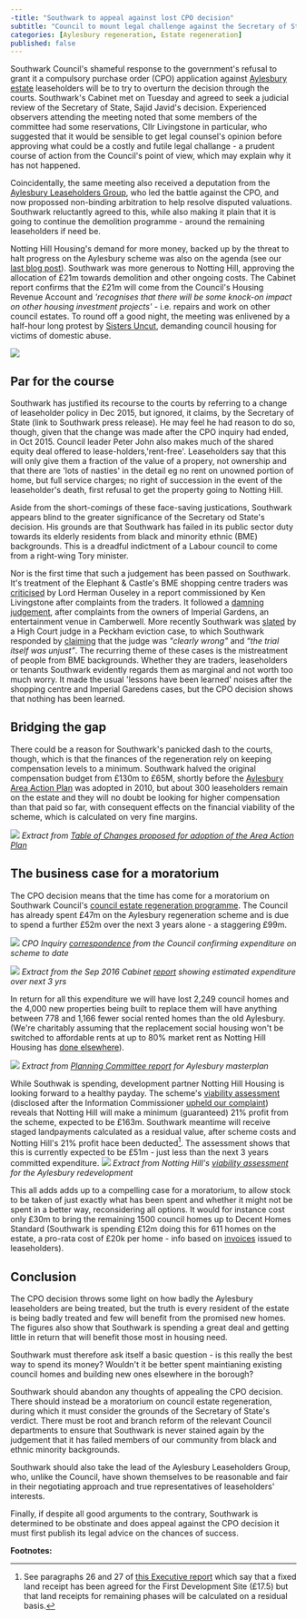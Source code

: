 ```yaml
---
-title: "Southwark to appeal against lost CPO decision"
subtitle: "Council to mount legal challenge against the Secretary of State"
categories: [Aylesbury regeneration, Estate regeneration]
published: false
---
```

Southwark Council's shameful response to the government's refusal to grant it a compulsory purchase order (CPO) application against  [Aylesbury estate](http://35percent.org/aylesbury-estate) leaseholders will be to try to overturn the decision through the courts.  Southwark's Cabinet met on Tuesday and agreed to seek a judicial review of the Secretary of State, Sajid Javid's decision.
Experienced observers attending the meeting noted that some members of the committee had some reservations, Cllr Livingstone in particular, who suggested that it would be sensible to get legal counsel's opinion before approving what could be a costly and futile legal challange - a prudent course of action from the Council's point of view, which may explain why it has not happened.

Coincidentally, the same meeting also received a deputation from the [Aylesbury Leaseholders Group](http://halag.wordpress.com), who led the battle against the CPO, and now propossed non-binding arbitration to help resolve disputed valuations. Southwark reluctantly agreed to this, while also making it plain that it is going to continue the demolition programme - around the remaining leaseholders if need be.

Notting Hill Housing's demand for more money, backed up by the threat to halt progress on the Aylesbury scheme was also on the agenda  (see our [last blog post](http://35percent.org/2016-09-18-aylesbury-compulsory-purchase-order-rejected/#notting-hill-gets-cold-feet)). Southwark was more generous to Notting Hill, approving the allocation of £21m towards demolition and other ongoing costs. The Cabinet report confirms that the £21m will come from the Council's Housing Revenue Account and _'recognises that there will be some knock-on impact on other housing investment projects'_ - i.e. repairs and work on other council estates. To round off a good night, the meeting was enlivened by a half-hour long protest by [Sisters Uncut](sistersuncut.org), demanding council housing for victims of domestic abuse. 

![](/img/20sepcabinet.jpg)

## Par for the course

Southwark has justified its recourse to the courts by referring to a change of leaseholder policy in Dec 2015, but ignored, it claims, by the Secretary of State (link to Southwark press release).  He may feel he had reason to do so, though, given that the change was made after the CPO inquiry had ended, in Oct 2015.  Council leader Peter John also makes much of the  shared equity deal offered to lease-holders,'rent-free'.  Leaseholders say that this will only give them a fraction of the value of a propery, not ownership and that there are 'lots of nasties' in the detail eg no rent on unowned portion of home, but full service charges; no right of succession in the event of the leaseholder's death, first refusal to get the property going to Notting Hill.

Aside from the short-comings of these face-saving justications, Southwark appears blind to the greater significance of the Secretary od State's decision.  His grounds are that Southwark has failed in its public sector duty towards its elderly residents from black and minority ethnic (BME) backgrounds.  This is a dreadful indictment of a Labour council to come from a right-wing Tory minister.

Nor is the first time that such a judgement has been passed on Southwark.  It's treatment of the Elephant & Castle's BME shopping centre traders was [criticised](http://35percent.org/2015-11-04-southwark-resolves-to-use-cpo-powers-for-shopping-centre-retailers/) by Lord Herman Ouseley in a report commissioned by Ken Livingstone after complaints from the traders. It followed a [damning judgement](https://www.theguardian.com/uk/2004/apr/06/race.arts), after complaints from the owners of Imperial Gardens, an  entertainment venue in Camberwell. More recently Southwark was [slated](http://www.independent.co.uk/news/uk/crime/judge-blasts-southwark-council-for-evicting-sudanese-tenant-and-destroying-his-possessions-9796994.html) by a High Court judge in a Peckham eviction case, to which Southwark responded by [claiming](http://www.southwarknews.co.uk/news/confusion-surrounds-sudden-resignation-of-labour-councillor/) that the judge was _"clearly wrong"_ and _“the trial itself was unjust”_.  The recurring theme of these cases is the mistreatment of people from BME backgrounds.  Whether they are traders, leaseholders or tenants Southwark evidently regards them as marginal and not worth too much worry.  It made the usual 'lessons have been learned' noises after the shopping centre and Imperial Garedens cases, but the CPO decision shows that nothing has been learned.

## Bridging the gap
There could be a reason for Southwark's panicked dash to the courts, though, which is that the finances of the regeneration rely on keeping compensation levels to a minimum. Southwark halved the original compensation budget from £130m to £65M, shortly before the [Aylesbury Area Action Plan](http://www.southwark.gov.uk/downloads/download/4444/area_action_plans) was adopted in 2010, but about 300 leaseholders remain on the estate and they will no doubt be looking for higher compensation than that paid so far, with consequent effects on the financial viability of the scheme, which is calculated on very fine margins.

![](/img/Recommended_Changes.png)
*Extract from [Table of Changes proposed for adoption of the Area Action Plan](http://35percent.org/img/Table_of_Recommended_Changes.pdf)*

## The business case for a moratorium 
The CPO decision means that the time has come for a moratorium on Southwark Council's [council estate regeneration programme](http://35percent.org/the-southwark-clearances). The Council has already spent £47m on the Aylesbury regeneration scheme and is due to spend a further £52m over the next 3 years alone - a staggering £99m. 

![](/img/expenditure.png)
*CPO Inquiry [correspondence](/img/alag_cpoinquiry_correspondence.pdf) from the Council confirming expenditure on scheme to date*

![](/img/aylesburyspendprofile.png)
*Extract from the Sep 2016 Cabinet [report](http://moderngov.southwark.gov.uk/documents/s63817/Report.Aylesbury%20Regeneration%20Delivery.pdf) showing estimated expenditure over next 3 yrs*

In return for all this expenditure we will have lost 2,249 council homes and the 4,000 new properties being built to replace them will have anything between 778 and 1,166 fewer social rented homes than the old Aylesbury. (We're charitably assuming that the replacement social housing won't be switched to affordable rents at up to 80% market rent as Notting Hill Housing has [done elsewhere](http://35percent.org/redefining-social-rent/#bermondsey-spa-site-c5-10ap3010)).

![](http://35percent.org/img/aylesburynetloss.png)
*Extract from [Planning Committee report](http://planbuild.southwark.gov.uk/documents/?GetDocument=%7b%7b%7b!Vbu5QpckfYCnJrulzlWyuQ%3d%3d!%7d%7d%7d) for Aylesbury masterplan*

While Southwak is spending, development partner Notting Hill Housing is looking forward to a healthy payday.  The scheme's [viability assessment](/img/document.pdf) (disclosed after the Information Commissioner [upheld our complaint](https://ico.org.uk/media/action-weve-taken/decision-notices/2016/1624349/fs_50589692.pdf)) reveals that Notting Hill will make a minimum (guaranteed) 21% profit from the scheme, expected to be £163m.  Southwark meantime will receive staged landpayments calculated as a residual value, after scheme costs and Notting Hill's 21% profit hace been deducted[^1].  The assessment shows that this is currently expected to be £51m - just less than the next 3 years committed expenditure. ![](http://35percent.org/img/profitshare.png)
*Extract from Notting Hill's [viability assessment](/img/document.pdf) for the Aylesbury redevelopment*

This all adds adds up to a compelling case for a moratorium, to allow stock to be taken of just exactly what has been spent and whether it might not be spent in a better way, reconsidering all options.  It would for instance cost only £30m to bring the remaining 1500 council homes up to Decent Homes Standard (Southwark is spending £12m doing this for 611 homes on the estate, a pro-rata cost of £20k per home - info based on [invoices](http://crappistmartin.github.io/images/DHS_MajorWorks_Section20Invoice.pdf) issued to leaseholders).

## Conclusion
The CPO decision throws some light on how badly the Aylesbury leaseholders are being treated, but the truth is every resident of the estate is being badly treated and few will benefit from the promised new homes.  The figures also show that Southwark is spending a great deal and getting little in return that will benefit those most in housing need.

Southwark must therefore ask itself a basic question - is this really the best way to spend its money?  Wouldn't it be better spent maintianing existing council homes and building new ones elsewhere in the borough?

Southwark should abandon any thoughts of appealing the CPO decision. There should instead be a moratorium on council estate regeneration, during which it must consider the grounds of the Secretary of State's verdict.  There must be root and branch reform of the relevant Council departments to ensure that Southwark is never stained again by the judgement that it has failed members of our community from black and ethnic minority backgrounds.

Southwark should also take the lead of the Aylesbury Leaseholders Group, who, unlike the Council, have shown themselves to be reasonable and fair in their negotiating approach and true representatives of leaseholders' interests.

Finally, if despite all good arguments to the contrary, Southwark is determined to be obstinate and does appeal against the CPO decision it must first publish its legal advice on the chances of success.

__Footnotes:__

[^1]: See paragraphs 26 and 27 of [this Executive report](http://moderngov.southwark.gov.uk/documents/s44910/Report.pdf) which say that a fixed land receipt has been agreed for the First Development Site (£17.5) but that land receipts for remaining phases will be calculated on a residual basis.
